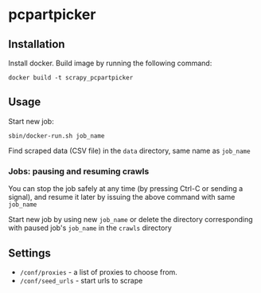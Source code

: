 # pcpartpicker

## Installation

Install docker. Build image by running the following command:

`docker build -t scrapy_pcpartpicker`

## Usage

Start new job:

`sbin/docker-run.sh job_name`

Find scraped data (CSV file) in the `data` directory, same name as `job_name`

### Jobs: pausing and resuming crawls

You can stop the job safely at any time (by pressing Ctrl-C or sending a signal), and resume it later by issuing the above command with same `job_name`

Start new job by using new `job_name` or delete the directory corresponding with paused job's `job_name` in the `crawls` directory

## Settings

- `/conf/proxies` - a list of proxies to choose from.
- `/conf/seed_urls` - start urls to scrape
